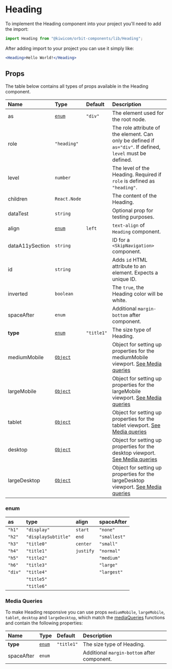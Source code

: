 # Heading

To implement the Heading component into your project you'll need to add the import:

```jsx
import Heading from "@kiwicom/orbit-components/lib/Heading";
```

After adding import to your project you can use it simply like:

```jsx
<Heading>Hello World!</Heading>
```

## Props

The table below contains all types of props available in the Heading component.

| Name            | Type                       | Default    | Description                                                                                                |
| :-------------- | :------------------------- | :--------- | :--------------------------------------------------------------------------------------------------------- |
| as              | [`enum`](#enum)            | `"div"`    | The element used for the root node.                                                                        |
| role            | `"heading"`                |            | The role attribute of the element. Can only be defined if `as="div"`. If defined, `level` must be defined. |
| level           | `number`                   |            | The level of the Heading. Required if `role` is defined as `"heading"`.                                    |
| children        | `React.Node`               |            | The content of the Heading.                                                                                |
| dataTest        | `string`                   |            | Optional prop for testing purposes.                                                                        |
| align           | [`enum`](#enum)            | `left`     | `text-align` of `Heading` component.                                                                       |
| dataA11ySection | `string`                   |            | ID for a `<SkipNavigation>` component.                                                                     |
| id              | `string`                   |            | Adds `id` HTML attribute to an element. Expects a unique ID.                                               |
| inverted        | `boolean`                  |            | The `true`, the Heading color will be white.                                                               |
| spaceAfter      | `enum`                     |            | Additional `margin-bottom` after component.                                                                |
| **type**        | [`enum`](#enum)            | `"title1"` | The size type of Heading.                                                                                  |
| mediumMobile    | [`Object`](#media-queries) |            | Object for setting up properties for the mediumMobile viewport. [See Media queries](#media-queries)        |
| largeMobile     | [`Object`](#media-queries) |            | Object for setting up properties for the largeMobile viewport. [See Media queries](#media-queries)         |
| tablet          | [`Object`](#media-queries) |            | Object for setting up properties for the tablet viewport. [See Media queries](#media-queries)              |
| desktop         | [`Object`](#media-queries) |            | Object for setting up properties for the desktop viewport. [See Media queries](#media-queries)             |
| largeDesktop    | [`Object`](#media-queries) |            | Object for setting up properties for the largeDesktop viewport. [See Media queries](#media-queries)        |

### enum

| as      | type                | align     | spaceAfter   |
| :------ | :------------------ | :-------- | :----------- |
| `"h1"`  | `"display"`         | `start`   | `"none"`     |
| `"h2"`  | `"displaySubtitle"` | `end`     | `"smallest"` |
| `"h3"`  | `"title0"`          | `center`  | `"small"`    |
| `"h4"`  | `"title1"`          | `justify` | `"normal"`   |
| `"h5"`  | `"title2"`          |           | `"medium"`   |
| `"h6"`  | `"title3"`          |           | `"large"`    |
| `"div"` | `"title4"`          |           | `"largest"`  |
|         | `"title5"`          |           |
|         | `"title6"`          |           |

### Media Queries

To make Heading responsive you can use props `mediumMobile`, `largeMobile`, `tablet`, `desktop` and `largeDesktop`,
which match the [mediaQueries](https://github.com/kiwicom/orbit/tree/master/packages/orbit-components/src/utils/mediaQuery) functions and contain the following properties:

| Name       | Type            | Default    | Description                                 |
| :--------- | :-------------- | :--------- | :------------------------------------------ |
| **type**   | [`enum`](#enum) | `"title1"` | The size type of Heading.                   |
| spaceAfter | `enum`          |            | Additional `margin-bottom` after component. |

